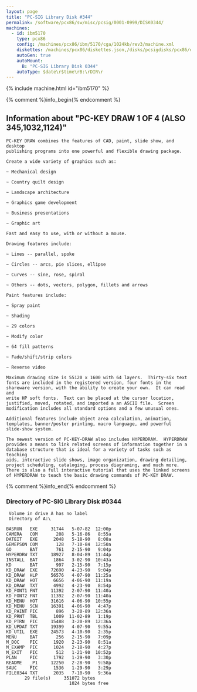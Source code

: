 ```yaml
---
layout: page
title: "PC-SIG Library Disk #344"
permalink: /software/pcx86/sw/misc/pcsig/0001-0999/DISK0344/
machines:
  - id: ibm5170
    type: pcx86
    config: /machines/pcx86/ibm/5170/cga/1024kb/rev3/machine.xml
    diskettes: /machines/pcx86/diskettes.json,/disks/pcsigdisks/pcx86/diskettes.json
    autoGen: true
    autoMount:
      B: "PC-SIG Library Disk 0344"
    autoType: $date\r$time\rB:\rDIR\r
---
```


{% include machine.html id="ibm5170" %}

{% comment %}info_begin{% endcomment %}

## Information about "PC-KEY DRAW 1 OF 4 (ALSO 345,1032,1124)"

    PC-KEY DRAW combines the features of CAD, paint, slide show, and desktop
    publishing programs into one powerful and flexible drawing package.
    
    Create a wide variety of graphics such as:
    
    ~ Mechanical design
    
    ~ Country quilt design
    
    ~ Landscape architecture
    
    ~ Graphics game development
    
    ~ Business presentations
    
    ~ Graphic art
    
    Fast and easy to use, with or without a mouse.
    
    Drawing features include:
    
    ~ Lines -- parallel, spoke
    
    ~ Circles -- arcs, pie slices, ellipse
    
    ~ Curves -- sine, rose, spiral
    
    ~ Others -- dots, vectors, polygon, fillets and arrows
    
    Paint features include:
    
    ~ Spray paint
    
    ~ Shading
    
    ~ 29 colors
    
    ~ Modify color
    
    ~ 64 fill patterns
    
    ~ Fade/shift/strip colors
    
    ~ Reverse video
    
    Maximum drawing size is 55120 x 1600 with 64 layers.  Thirty-six text
    fonts are included in the registered version, four fonts in the
    shareware version, with the ability to create your own.  It can read and
    write HP soft fonts.  Text can be placed at the cursor location,
    justified, moved, rotated, and imported a an ASCII file.  Screen
    modification includes all standard options and a few unusual ones.
    
    Additional features include object area calculation, animation,
    templates, banner/poster printing, macro language, and powerful
    slide-show system.
    
    The newest version of PC-KEY-DRAW also includes HYPERDRAW.  HYPERDRAW
    provides a means to link related screens of information together in a
    database structure that is ideal for a variety of tasks such as teaching
    aids, interactive slide shows, image organization, drawing detailing,
    project scheduling, cataloging, process diagraming, and much more.
    There is also a full interactive tutorial that uses the linked screens
    of HYPERDRAW to teach the basic drawing commands of PC-KEY DRAW.
{% comment %}info_end{% endcomment %}


### Directory of PC-SIG Library Disk #0344

     Volume in drive A has no label
     Directory of A:\

    BASRUN   EXE     31744   5-07-82  12:00p
    CAMERA   COM       208   5-16-86   8:55a
    DATEIT   EXE      2048   5-18-90   8:08a
    GEMEPSON COM       128   7-10-84  12:50a
    GO       BAT       761   2-15-90   9:04p
    HYPERDRW TXT     18927   8-04-89  11:44p
    INSTALL  BAT      1864   3-02-90  10:43a
    KD       BAT       997   2-15-90   7:15p
    KD_DRAW  EXE     72690   4-23-90   9:04p
    KD_DRAW  HLP     56576   4-07-90  11:25a
    KD_DRAW  HOT      6656   4-06-90  11:19a
    KD_DRAW  TXT      4992   4-23-90   8:54p
    KD_FONT1 FNT     11392   2-07-90  11:40a
    KD_FONT2 FNT     11392   2-07-90  11:40a
    KD_MENU  HOT     31616   4-06-90  10:55p
    KD_MENU  SCN     16391   4-06-90   4:47p
    KD_PAINT PIC       896   3-20-89  12:36a
    KD_PRNT  TBL      1009  11-02-89   1:19p
    KD_PTRN  PIC     15488   3-20-89  12:36a
    KD_UPDAT TXT     19399   4-07-90   9:55a
    KD_UTIL  EXE     24573   4-10-90   2:35p
    MENU     BAT       256   2-15-90   7:09p
    M_DOC    PIC      1920   2-23-90   8:51a
    M_EXAMP  PIC      1024   2-18-90   4:27p
    M_EXIT   PIC       512   1-21-90  10:52p
    PLAN     PIC      1792   1-29-90   3:30p
    README   _P1     12250   2-28-90   9:58p
    SAUC     PIC      1536   1-29-90   3:29p
    FILE0344 TXT      2035   7-10-90   9:36a
           29 file(s)     351072 bytes
                            1024 bytes free
